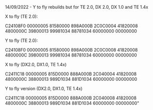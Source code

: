 14/09/2022 - Y to fly rebuilds but for TE 2.0, DX 2.0, DX 1.0 and TE 1.4x

X to fly (TE 2.0):

C24108F0 00000005
81580000 898A000B
2C0C0004 41820008
4800000C 39800013
99981034 88781034
60000000 00000000


Y to fly (TE 2.0):

C24108F0 00000005
81580000 898A000B
2C0C0008 41820008
4800000C 39800013
99981034 88781034
60000000 00000000
       

X to fly (DX2.0, DX1.0, TE 1.4x)

C2411C18 00000005
815D0000 888A000B
2C040004 41820008
4800000C 38800013
989D1034 881D1034
60000000 00000000


Y to fly version (DX2.0, DX1.0, TE 1.4x)

C2411C18 00000005
815D0000 888A000B
2C040008 41820008
4800000C 38800013
989D1034 881D1034
60000000 00000000"